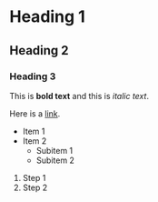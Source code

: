 # Heading 1

## Heading 2

### Heading 3

This is **bold text** and this is _italic text_.

Here is a [link](https://example.com).

- Item 1
- Item 2
  - Subitem 1
  - Subitem 2

1. Step 1
2. Step 2
